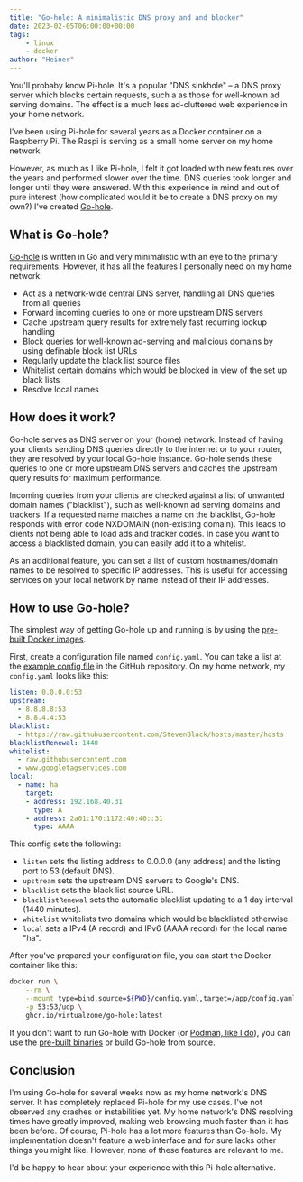 ```yaml
---
title: "Go-hole: A minimalistic DNS proxy and and blocker"
date: 2023-02-05T06:00:00+00:00
tags:
    - linux
    - docker
author: "Heiner"
---
```


You'll probaby know Pi-hole. It's a popular "DNS sinkhole" – a DNS proxy server which blocks certain requests, such a as those for well-known ad serving domains. The effect is a much less ad-cluttered web experience in your home network.

I've been using Pi-hole for several years as a Docker container on a Raspberry Pi. The Raspi is serving as a small home server on my home network.

However, as much as I like Pi-hole, I felt it got loaded with new features over the years and performed slower over the time. DNS queries took longer and longer until they were answered. With this experience in mind and out of pure interest (how complicated would it be to create a DNS proxy on my own?) I've created [Go-hole](https://github.com/virtualzone/go-hole).

## What is Go-hole?
[Go-hole](https://github.com/virtualzone/go-hole) is written in Go and very minimalistic with an eye to the primary requirements. However, it has all the features I personally need on my home network:

* Act as a network-wide central DNS server, handling all DNS queries from all queries
* Forward incoming queries to one or more upstream DNS servers
* Cache upstream query results for extremely fast recurring lookup handling
* Block queries for well-known ad-serving and malicious domains by using definable block list URLs
* Regularly update the black list source files
* Whitelist certain domains which would be blocked in view of the set up black lists
* Resolve local names

## How does it work?
Go-hole serves as DNS server on your (home) network. Instead of having your clients sending DNS queries directly to the internet or to your router, they are resolved by your local Go-hole instance. Go-hole sends these queries to one or more upstream DNS servers and caches the upstream query results for maximum performance.

Incoming queries from your clients are checked against a list of unwanted domain names ("blacklist"), such as well-known ad serving domains and trackers. If a requested name matches a name on the blacklist, Go-hole responds with error code NXDOMAIN (non-existing domain). This leads to clients not being able to load ads and tracker codes. In case you want to access a blacklisted domain, you can easily add it to a whitelist.

As an additional feature, you can set a list of custom hostnames/domain names to be resolved to specific IP addresses. This is useful for accessing services on your local network by name instead of their IP addresses.

## How to use Go-hole?
The simplest way of getting Go-hole up and running is by using the [pre-built Docker images](https://github.com/virtualzone/go-hole/pkgs/container/go-hole).

First, create a configuration file named ```config.yaml```. You can take a list at the [example config file](https://github.com/virtualzone/go-hole/blob/main/config.yaml) in the GitHub repository. On my home network, my ```config.yaml``` looks like this:

```yaml
listen: 0.0.0.0:53
upstream:
  - 8.8.8.8:53
  - 8.8.4.4:53
blacklist:
  - https://raw.githubusercontent.com/StevenBlack/hosts/master/hosts
blacklistRenewal: 1440
whitelist:
  - raw.githubusercontent.com
  - www.googletagservices.com
local:
  - name: ha
    target:
    - address: 192.168.40.31
      type: A
    - address: 2a01:170:1172:40:40::31
      type: AAAA
```

This config sets the following:

* ```listen``` sets the listing address to 0.0.0.0 (any address) and the listing port to 53 (default DNS).
* ```upstream``` sets the upstream DNS servers to Google's DNS.
* ```blacklist``` sets the black list source URL.
* ```blacklistRenewal``` sets the automatic blacklist updating to a 1 day interval (1440 minutes).
* ```whitelist``` whitelists two domains which would be blacklisted otherwise.
* ```local``` sets a IPv4 (A record) and IPv6 (AAAA record) for the local name "ha".

After you've prepared your configuration file, you can start the Docker container like this:

```bash
docker run \
    --rm \
    --mount type=bind,source=${PWD}/config.yaml,target=/app/config.yaml \
    -p 53:53/udp \
    ghcr.io/virtualzone/go-hole:latest
```

If you don't want to run Go-hole with Docker (or [Podman, like I do](/posts/alpine-podman/)), you can use the [pre-built binaries](https://github.com/virtualzone/go-hole/releases) or build Go-hole from source.

## Conclusion
I'm using Go-hole for several weeks now as my home network's DNS server. It has completely replaced Pi-hole for my use cases. I've not observed any crashes or instabilities yet. My home network's DNS resolving times have greatly improved, making web browsing much faster than it has been before. Of course, Pi-hole has a lot more features than Go-hole. My implementation doesn't feature a web interface and for sure lacks other things you might like. However, none of these features are relevant to me.

I'd be happy to hear about your experience with this Pi-hole alternative.